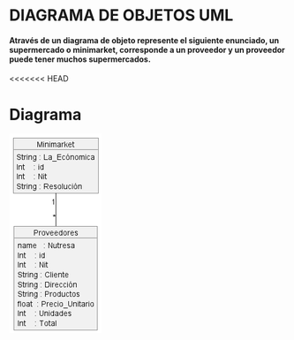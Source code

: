 # DIAGRAMA DE OBJETOS UML

#### Através de un diagrama de objeto represente el siguiente enunciado, un supermercado o minimarket, corresponde a un proveedor y un proveedor puede tener muchos supermercados. 

<<<<<<< HEAD

# Diagrama

![Ver MR](DIAGRAMA/Diagrama.png)
